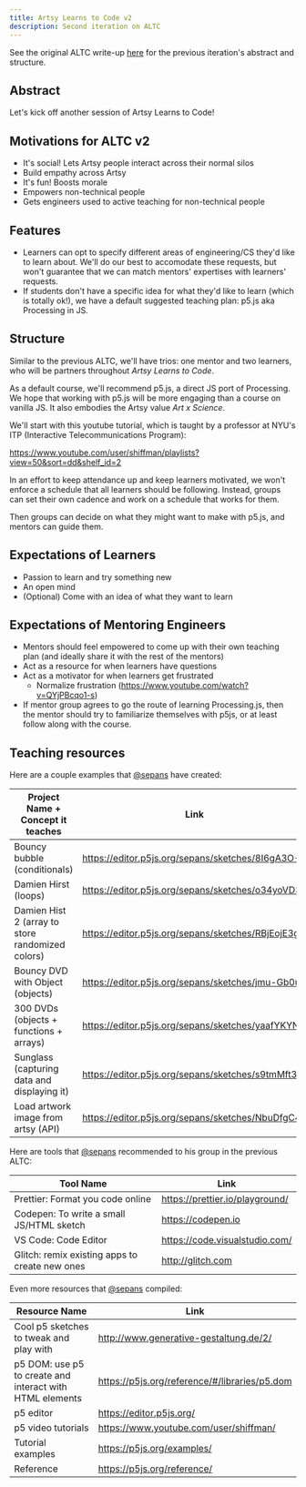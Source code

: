```yaml
---
title: Artsy Learns to Code v2
description: Second iteration on ALTC
---
```


See the original ALTC write-up [here](./artsy-learns-to-code.md) for the previous iteration's abstract and
structure.

## Abstract

Let's kick off another session of Artsy Learns to Code!

## Motivations for ALTC v2

- It's social! Lets Artsy people interact across their normal silos
- Build empathy across Artsy
- It's fun! Boosts morale
- Empowers non-technical people
- Gets engineers used to active teaching for non-technical people

## Features

- Learners can opt to specify different areas of engineering/CS they'd like to learn about. We'll do our best to
  accomodate these requests, but won't guarantee that we can match mentors' expertises with learners' requests.
- If students don't have a specific idea for what they'd like to learn (which is totally ok!), we have a default
  suggested teaching plan: p5.js aka Processing in JS.

## Structure

Similar to the previous ALTC, we'll have trios: one mentor and two learners, who will be partners throughout _Artsy
Learns to Code_.

As a default course, we'll recommend p5.js, a direct JS port of Processing. We hope that working with p5.js will be
more engaging than a course on vanilla JS. It also embodies the Artsy value _Art x Science_.

We'll start with this youtube tutorial, which is taught by a professor at NYU's ITP (Interactive Telecommunications
Program):

https://www.youtube.com/user/shiffman/playlists?view=50&sort=dd&shelf_id=2

In an effort to keep attendance up and keep learners motivated, we won't enforce a schedule that all learners
should be following. Instead, groups can set their own cadence and work on a schedule that works for them.

Then groups can decide on what they might want to make with p5.js, and mentors can guide them.

## Expectations of Learners

- Passion to learn and try something new
- An open mind
- (Optional) Come with an idea of what they want to learn

## Expectations of Mentoring Engineers

- Mentors should feel empowered to come up with their own teaching plan (and ideally share it with the rest of the
  mentors)
- Act as a resource for when learners have questions
- Act as a motivator for when learners get frustrated
  - Normalize frustration (https://www.youtube.com/watch?v=QYjPBcqo1-s)
- If mentor group agrees to go the route of learning Processing.js, then the mentor should try to familiarize
  themselves with p5js, or at least follow along with the course.

## Teaching resources

Here are a couple examples that [@sepans][sepans] have created:

| Project Name + Concept it teaches                | Link                                              |
| ------------------------------------------------ | ------------------------------------------------- |
| Bouncy bubble (conditionals)                     | https://editor.p5js.org/sepans/sketches/8I6gA3O-1 |
| Damien Hirst (loops)                             | https://editor.p5js.org/sepans/sketches/o34yoVD3y |
| Damien Hist 2 (array to store randomized colors) | https://editor.p5js.org/sepans/sketches/RBjEojE3g |
| Bouncy DVD with Object (objects)                 | https://editor.p5js.org/sepans/sketches/jmu-Gb0u7 |
| 300 DVDs (objects + functions + arrays)          | https://editor.p5js.org/sepans/sketches/yaafYKYN7 |
| Sunglass (capturing data and displaying it)      | https://editor.p5js.org/sepans/sketches/s9tmMft3R |
| Load artwork image from artsy (API)              | https://editor.p5js.org/sepans/sketches/NbuDfgC47 |

Here are tools that [@sepans][sepans] recommended to his group in the previous ALTC:

| Tool Name                                      | Link                            |
| ---------------------------------------------- | ------------------------------- |
| Prettier: Format you code online               | https://prettier.io/playground/ |
| Codepen: To write a small JS/HTML sketch       | https://codepen.io              |
| VS Code: Code Editor                           | https://code.visualstudio.com/  |
| Glitch: remix existing apps to create new ones | http://glitch.com               |

Even more resources that [@sepans][sepans] compiled:

| Resource Name                                            | Link                                          |
| -------------------------------------------------------- | --------------------------------------------- |
| Cool p5 sketches to tweak and play with                  | http://www.generative-gestaltung.de/2/        |
| p5 DOM: use p5 to create and interact with HTML elements | https://p5js.org/reference/#/libraries/p5.dom |
| p5 editor                                                | https://editor.p5js.org/                      |
| p5 video tutorials                                       | https://www.youtube.com/user/shiffman/        |
| Tutorial examples                                        | https://p5js.org/examples/                    |
| Reference                                                | https://p5js.org/reference/                   |

[sepans]: https://github.com/sepans
